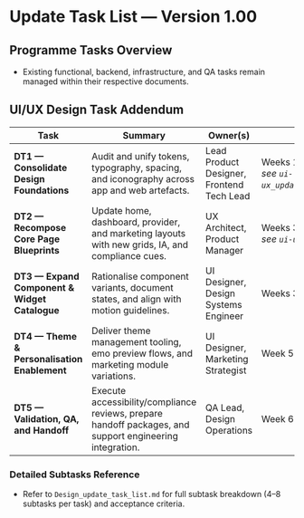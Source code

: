 # Update Task List — Version 1.00

## Programme Tasks Overview
- Existing functional, backend, infrastructure, and QA tasks remain managed within their respective documents.

## UI/UX Design Task Addendum
| Task | Summary | Owner(s) | Timeframe |
| --- | --- | --- | --- |
| **DT1 — Consolidate Design Foundations** | Audit and unify tokens, typography, spacing, and iconography across app and web artefacts. | Lead Product Designer, Frontend Tech Lead | Weeks 1-2 *(✅ Completed 2025-01-28 — see `ui-ux_updates/design_foundations_alignment.md`)* |
| **DT2 — Recompose Core Page Blueprints** | Update home, dashboard, provider, and marketing layouts with new grids, IA, and compliance cues. | UX Architect, Product Manager | Weeks 3-4 *(✅ Completed 2025-01-29 — see `ui-ux_updates/core_page_blueprints.md`)* |
| **DT3 — Expand Component & Widget Catalogue** | Rationalise component variants, document states, and align with motion guidelines. | UI Designer, Design Systems Engineer | Weeks 3-4 |
| **DT4 — Theme & Personalisation Enablement** | Deliver theme management tooling, emo preview flows, and marketing module variations. | UI Designer, Marketing Strategist | Week 5 |
| **DT5 — Validation, QA, and Handoff** | Execute accessibility/compliance reviews, prepare handoff packages, and support engineering integration. | QA Lead, Design Operations | Week 6 |

### Detailed Subtasks Reference
- Refer to `Design_update_task_list.md` for full subtask breakdown (4–8 subtasks per task) and acceptance criteria.

